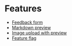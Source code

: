 # Features

* [Feedback form](feedback-form)
* [Markdown preview](markdown-preview)
* [Image upload with preview](image-upload-with-preview)
* [Feature flag](feature-flag)

